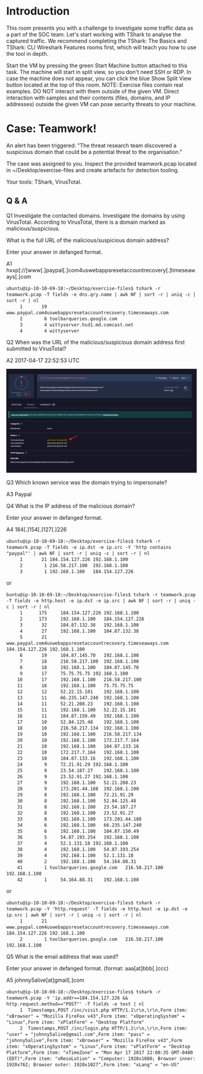 # Introduction

This room presents you with a challenge to investigate some traffic data as a part of the SOC team. Let's start working with TShark to analyse the captured traffic. We recommend completing the TShark: The Basics and TShark: CLI Wireshark Features rooms first, which will teach you how to use the tool in depth. 

Start the VM by pressing the green Start Machine button attached to this task. The machine will start in split view, so you don't need SSH or RDP. In case the machine does not appear, you can click the blue Show Split View button located at the top of this room.
NOTE: Exercise files contain real examples. DO NOT interact with them outside of the given VM. Direct interaction with samples and their contents (files, domains, and IP addresses) outside the given VM can pose security threats to your machine. 

# Case: Teamwork!

An alert has been triggered: "The threat research team discovered a suspicious domain that could be a potential threat to the organisation."

The case was assigned to you. Inspect the provided teamwork.pcap located in ~/Desktop/exercise-files and create artefacts for detection tooling.

Your tools: TShark, VirusTotal.

## Q & A 

Q1 Investigate the contacted domains.
Investigate the domains by using VirusTotal.
According to VirusTotal, there is a domain marked as malicious/suspicious.

What is the full URL of the malicious/suspicious domain address?

Enter your answer in defanged format.

A1 hxxp[://]www[.]paypal[.]com4uswebappsresetaccountrecovery[.]timeseaways[.]com

```
ubuntu@ip-10-10-69-18:~/Desktop/exercise-files$ tshark -r teamwork.pcap -T fields -e dns.qry.name | awk NF | sort -r | uniq -c | sort -r | nl
     1	     19 www.paypal.com4uswebappsresetaccountrecovery.timeseaways.com
     2	      6 toolbarqueries.google.com
     3	      4 wittyserver.hsd1.md.comcast.net
     4	      4 wittyserver
```

Q2 When was the URL of the malicious/suspicious domain address first submitted to VirusTotal?

A2 2017-04-17 22:52:53 UTC

![alt text](image-65.png)

Q3 Which known service was the domain trying to impersonate?

A3 Paypal

Q4 What is the IP address of the malicious domain?

Enter your answer in defanged format.

A4 184[.]154[.]127[.]226

```
ubuntu@ip-10-10-69-18:~/Desktop/exercise-files$ tshark -r teamwork.pcap -T fields -e ip.dst -e ip.src -Y 'http contains "paypal"' | awk NF | sort -r | uniq -c | sort -r | nl
     1	     21 184.154.127.226	192.168.1.100
     2	      1 216.58.217.100	192.168.1.100
     3	      1 192.168.1.100	184.154.127.226
```
or
```
buntu@ip-10-10-69-18:~/Desktop/exercise-files$ tshark -r teamwork.pcap -T fields -e http.host -e ip.dst -e ip.src | awk NF | sort -r | uniq -c | sort -r | nl
     1	    175 	184.154.127.226	192.168.1.100
     2	    173 	192.168.1.100	184.154.127.226
     3	     32 	104.87.132.38	192.168.1.100
     4	     27 	192.168.1.100	104.87.132.38
     5	     21 www.paypal.com4uswebappsresetaccountrecovery.timeseaways.com	184.154.127.226	192.168.1.100
     6	     19 	104.87.145.70	192.168.1.100
     7	     18 	216.58.217.100	192.168.1.100
     8	     18 	192.168.1.100	104.87.145.70
     9	     17 	75.75.75.75	192.168.1.100
    10	     17 	192.168.1.100	216.58.217.100
    11	     16 	192.168.1.100	75.75.75.75
    12	     12 	52.22.15.101	192.168.1.100
    13	     11 	66.235.147.240	192.168.1.100
    14	     11 	52.21.208.23	192.168.1.100
    15	     11 	192.168.1.100	52.22.15.101
    16	     11 	104.87.150.49	192.168.1.100
    17	     10 	52.84.125.48	192.168.1.100
    18	     10 	216.58.217.134	192.168.1.100
    19	     10 	192.168.1.100	216.58.217.134
    20	     10 	192.168.1.100	172.217.7.164
    21	     10 	192.168.1.100	104.87.133.16
    22	     10 	172.217.7.164	192.168.1.100
    23	     10 	104.87.133.16	192.168.1.100
    24	      9 	72.21.91.29	192.168.1.100
    25	      9 	23.54.187.27	192.168.1.100
    26	      9 	23.52.91.27	192.168.1.100
    27	      9 	192.168.1.100	52.21.208.23
    28	      9 	173.201.44.188	192.168.1.100
    29	      8 	192.168.1.100	72.21.91.29
    30	      8 	192.168.1.100	52.84.125.48
    31	      8 	192.168.1.100	23.54.187.27
    32	      8 	192.168.1.100	23.52.91.27
    33	      8 	192.168.1.100	173.201.44.188
    34	      6 	192.168.1.100	66.235.147.240
    35	      6 	192.168.1.100	104.87.150.49
    36	      5 	54.87.193.254	192.168.1.100
    37	      4 	52.1.131.18	192.168.1.100
    38	      4 	192.168.1.100	54.87.193.254
    39	      4 	192.168.1.100	52.1.131.18
    40	      2 	192.168.1.100	54.164.88.31
    41	      1 toolbarqueries.google.com	216.58.217.100	192.168.1.100
    42	      1 	54.164.88.31	192.168.1.100
``` 
or
```
ubuntu@ip-10-10-69-18:~/Desktop/exercise-files$ tshark -r teamwork.pcap -Y 'http.request' -T fields -e http.host -e ip.dst -e ip.src | awk NF | sort -r | uniq -c | sort -r | nl
     1	     21 www.paypal.com4uswebappsresetaccountrecovery.timeseaways.com	184.154.127.226	192.168.1.100
     2	      1 toolbarqueries.google.com	216.58.217.100	192.168.1.100
```

Q5 What is the email address that was used?

Enter your answer in defanged format. (format: aaa[at]bbb[.]ccc)

A5 johnny5alive[at]gmail[.]com

```
ubuntu@ip-10-10-69-18:~/Desktop/exercise-files$ tshark -r teamwork.pcap -Y 'ip.addr==184.154.127.226 && http.request.method=="POST"' -T fields -e text | nl
     1	Timestamps,POST /inc/visit.php HTTP/1.1\r\n,\r\n,Form item: "xBrowser" = "Mozilla FireFox v43",Form item: "xOperatingSystem" = "Linux",Form item: "xPlatForm" = "Desktop Platform"
     2	Timestamps,POST /inc/login.php HTTP/1.1\r\n,\r\n,Form item: "user" = "johnny5alive@gmail.com",Form item: "pass" = "johnny5alive",Form item: "xBrowser" = "Mozilla FireFox v43",Form item: "xOperatingSystem" = "Linux",Form item: "xPlatForm" = "Desktop Platform",Form item: "xTimeZone" = "Mon Apr 17 2017 22:00:35 GMT-0400 (EDT)",Form item: "xResoLution" = "Computer: 1920x1080; Browser inner: 1920x762; Browser outer: 1920x1027",Form item: "xLang" = "en-US"
```
